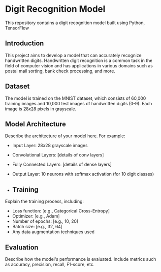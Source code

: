 # Digit Recognition Model

This repository contains a digit recognition model built using Python, TensorFlow

## Introduction
This project aims to develop a model that can accurately recognize handwritten digits. Handwritten digit recognition is a common task in the field of computer vision and has applications in various domains such as postal mail sorting, bank check processing, and more.

## Dataset
The model is trained on the MNIST dataset, which consists of 60,000 training images and 10,000 test images of handwritten digits (0-9). Each image is 28x28 pixels in grayscale.

## Model Architecture
Describe the architecture of your model here. For example:
- Input Layer: 28x28 grayscale images
- Convolutional Layers: [details of conv layers]
- Fully Connected Layers: [details of dense layers]
- Output Layer: 10 neurons with softmax activation (for 10 digit classes)

- ## Training
Explain the training process, including:
- Loss function: [e.g., Categorical Cross-Entropy]
- Optimizer: [e.g., Adam]
- Number of epochs: [e.g., 10, 20]
- Batch size: [e.g., 32, 64]
- Any data augmentation techniques used

## Evaluation
Describe how the model's performance is evaluated. Include metrics such as accuracy, precision, recall, F1-score, etc.
